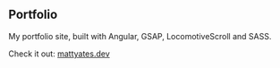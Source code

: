 ## Portfolio

My portfolio site, built with Angular, GSAP, LocomotiveScroll and SASS.

Check it out: [mattyates.dev](https://mattyates.dev)
